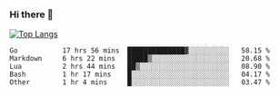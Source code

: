 ### Hi there 👋

<!--
**3Xpl0it3r/3Xpl0it3r** is a ✨ _special_ ✨ repository because its `README.md` (this file) appears on your GitHub profile.

Here are some ideas to get you started:

- 🔭 I’m currently working on ...
- 🌱 I’m currently learning ...
- 👯 I’m looking to collaborate on ...
- 🤔 I’m looking for help with ...
- 💬 Ask me about ...
- 📫 How to reach me: ...
- 😄 Pronouns: ...
- ⚡ Fun fact: ...
-->


[![Top Langs](https://github-readme-stats.vercel.app/api/top-langs/?username=3Xpl0it3r&layout=compact)](https://github.com/3Xpl0it3r/3Xpl0it3r)

<!--START_SECTION:waka-->

```text
Go           17 hrs 56 mins  ██████████████▓░░░░░░░░░░   58.15 %
Markdown     6 hrs 22 mins   █████▒░░░░░░░░░░░░░░░░░░░   20.68 %
Lua          2 hrs 44 mins   ██▒░░░░░░░░░░░░░░░░░░░░░░   08.90 %
Bash         1 hr 17 mins    █░░░░░░░░░░░░░░░░░░░░░░░░   04.17 %
Other        1 hr 4 mins     █░░░░░░░░░░░░░░░░░░░░░░░░   03.47 %
```

<!--END_SECTION:waka-->
